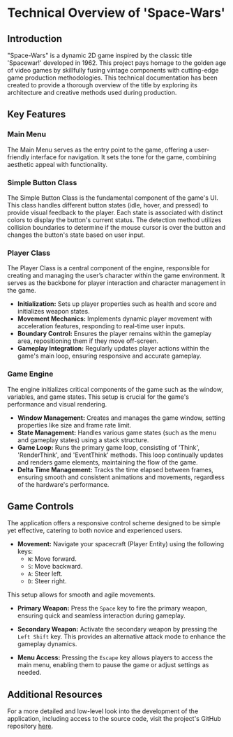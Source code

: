 # Technical Overview of 'Space-Wars'

## Introduction

"Space-Wars" is a dynamic 2D game inspired by the classic title 'Spacewar!' developed in 1962. This project pays homage to the golden age of video games by skillfully fusing vintage components with cutting-edge game production methodologies. This technical documentation has been created to provide a thorough overview of the title by exploring its architecture and creative methods used during production.

## Key Features

### Main Menu

The Main Menu serves as the entry point to the game, offering a user-friendly interface for navigation. It sets the tone for the game, combining aesthetic appeal with functionality.

### Simple Button Class

The Simple Button Class is the fundamental component of the game's UI. This class handles different button states (idle, hover, and pressed) to provide visual feedback to the player. Each state is associated with distinct colors to display the button's current status. The detection method utilizes collision boundaries to determine if the mouse cursor is over the button and changes the button's state based on user input.

### Player Class

The Player Class is a central component of the engine, responsible for creating and managing the user’s character within the game environment. It serves as the backbone for player interaction and character management in the game.

- **Initialization:** Sets up player properties such as health and score and initializes weapon states.
- **Movement Mechanics:** Implements dynamic player movement with acceleration features, responding to real-time user inputs.
- **Boundary Control:** Ensures the player remains within the gameplay area, repositioning them if they move off-screen.
- **Gameplay Integration:** Regularly updates player actions within the game's main loop, ensuring responsive and accurate gameplay.

### Game Engine

The engine initializes critical components of the game such as the window, variables, and game states. This setup is crucial for the game's performance and visual rendering.

- **Window Management:** Creates and manages the game window, setting properties like size and frame rate limit.
- **State Management:** Handles various game states (such as the menu and gameplay states) using a stack structure.
- **Game Loop:** Runs the primary game loop, consisting of 'Think', 'RenderThink', and 'EventThink' methods. This loop continually updates and renders game elements, maintaining the flow of the game.
- **Delta Time Management:** Tracks the time elapsed between frames, ensuring smooth and consistent animations and movements, regardless of the hardware's performance.

## Game Controls

The application offers a responsive control scheme designed to be simple yet effective, catering to both novice and experienced users.

- **Movement:** Navigate your spacecraft (Player Entity) using the following keys:
  - `W`: Move forward.
  - `S`: Move backward.
  - `A`: Steer left.
  - `D`: Steer right.
  
This setup allows for smooth and agile movements.

- **Primary Weapon:** Press the `Space` key to fire the primary weapon, ensuring quick and seamless interaction during gameplay.

- **Secondary Weapon:** Activate the secondary weapon by pressing the `Left Shift` key. This provides an alternative attack mode to enhance the gameplay dynamics.

- **Menu Access:** Pressing the `Escape` key allows players to access the main menu, enabling them to pause the game or adjust settings as needed.

## Additional Resources

For a more detailed and low-level look into the development of the application, including access to the source code, visit the project's GitHub repository [here](https://github.com/Mattb0/Space-Wars).
